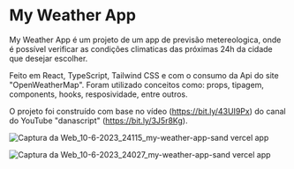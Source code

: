 # My Weather App

My Weather App é um projeto de um app de previsão metereologica, onde é possível verificar as condições climaticas das próximas 24h da cidade que desejar escolher.

Feito em React, TypeScript, Tailwind CSS e com o consumo da Api do site "OpenWeatherMap". Foram utilizado conceitos como: props, tipagem, components, hooks, resposividade, entre outros.

O projeto foi construído com base no vídeo (https://bit.ly/43UI9Px) do canal do YouTube "danascript" (https://bit.ly/3J5r8Kg).

![Captura da Web_10-6-2023_24115_my-weather-app-sand vercel app](https://github.com/emersoncarneirodasilva/my-weather-app/assets/94311606/e32207d9-7320-42c9-82d7-7724369eac1b)

![Captura da Web_10-6-2023_24027_my-weather-app-sand vercel app](https://github.com/emersoncarneirodasilva/my-weather-app/assets/94311606/871a8877-4fa3-40b4-bcd7-30a380561e4d)
